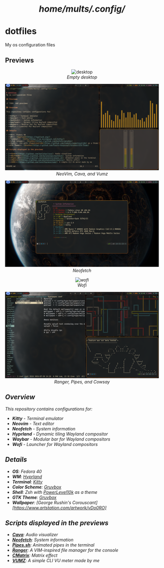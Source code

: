 <h1 align="center"><i>home/mults/.config/</i></h1>

# dotfiles
My os configuration files

## Previews

<p align="center">
    <img src="assets/desktop.png" alt="desktop", width="600"/>
    <br/>
    <i>Empty desktop<i>
</p>


<p align="center">
    <img src="assets/nvim-cava-vumz.png" alt="nvim-cava-vumz"/>
    <br/>
    <i>NeoVim, Cava, and Vumz<i>
</p>

<p align="center">
    <img src="assets/neofetch.png" alt="neofetch"/>
    <br/>
    <i>Neofetch<i>
</p>

<p align="center">
    <img src="assets/wofi.png" alt="wofi"/>
    <br/>
    <i>Wofi<i>
</p>

<p align="center">
    <img src="assets/ranger-pipes-cowsay.png" alt="ranger-pipes-cowsay"/>
    <br/>
    <i>Ranger, Pipes, and Cowsay<i>
</p>

## Overview

This repository contains configurations for:

- **Kitty** - Terminal emulator
- **Neovim** - Text editor
- **Neofetch** - System information
- **Hyprland** - Dynamic tiling Wayland compositor
- **Waybar** - Modular bar for Wayland compositors
- **Wofi** - Launcher for Wayland compositors

## Details

- **OS**: Fedora 40
- **WM**: [Hyprland](https://hyprland.org/)
- **Terminal**: [Kitty](https://sw.kovidgoyal.net/kitty/)
- **Color Scheme**: [Gruvbox](https://github.com/morhetz/gruvbox)
- **Shell**: Zsh with [PowerLevel10k](https://github.com/romkatv/powerlevel10k) as a theme
- **GTK Theme**: [Gruvbox](https://github.com/Fausto-Korpsvart/Gruvbox-GTK-Theme)
- **Wallpaper**: [George Rushin's Corouscant][https://www.artstation.com/artwork/vDo0RO]

## Scripts displayed in the previews

- [**Cava**](https://github.com/karlstav/cava): Audio visualizer
- [**Neofetch**](https://github.com/dylanaraps/neofetch): System information
- [**Pipes.sh**](https://github.com/pipeseroni/pipes.sh): Animated pipes in the terminal
- [**Ranger**](https://github.com/ranger/ranger): A VIM-inspired file manager for the console 
- [**CMatrix**](https://github.com/abishekvashok/cmatrix): Matrix effect
- [**VUMZ**](https://github.com/IonelPopJara/vumz): A simple CLI VU meter made by me

